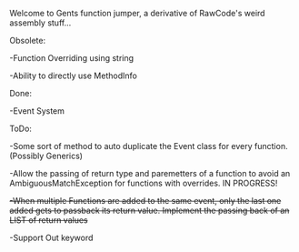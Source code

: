 Welcome to Gents function jumper, a derivative of RawCode's weird assembly stuff...

Obsolete:

-Function Overriding using string

-Ability to directly use MethodInfo

Done:

-Event System 

ToDo:

-Some sort of method to auto duplicate the Event class for every function. (Possibly Generics)

-Allow the passing of return type and paremetters of a function to avoid an AmbiguousMatchException for functions with overrides. IN PROGRESS!

~~-When multiple Functions are added to the same event, only the last one added gets to passback its return value. Implement the passing back of an LIST of return values~~

-Support Out keyword